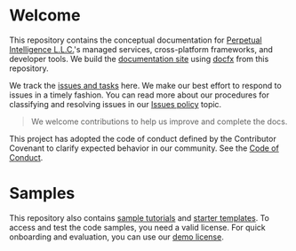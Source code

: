 # Welcome
This repository contains the conceptual documentation for [Perpetual Intelligence L.L.C.](https://perpetualintelligence.com/)'s managed services, cross-platform frameworks, and developer tools. We build the [documentation site](https://docs.perpetualintelligence.com) using [docfx](https://dotnet.github.io/docfx/) from this repository.

We track the [issues and tasks](https://github.com/perpetualintelligence/docs/issues) here. We make our best effort to respond to issues in a timely fashion. You can read more about our procedures for classifying and resolving issues in our [Issues policy](https://terms.perpetualintelligence.com/articles/issues_policy.html) topic.

> We welcome contributions to help us improve and complete the docs.

This project has adopted the code of conduct defined by the Contributor Covenant to clarify expected behavior in our community.
See the [Code of Conduct](https://terms.perpetualintelligence.com/articles/CODE_OF_CONDUCT.html).

# Samples
This repository also contains [sample tutorials](samples/tutorials/pi-cli) and [starter templates]((samples/templates/pi-cli)). To access and test the code samples, you need a valid license. For quick onboarding and evaluation, you can use our [demo license](https://docs.perpetualintelligence.com/articles/pi-demo/intro.html).
